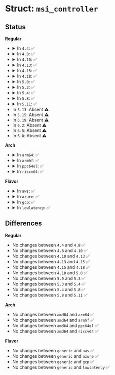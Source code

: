# Struct: <code>msi_controller</code>

## Status
<b>Regular</b>
<ul>
<li>
<details>
<summary>In <code>4.4</code>: ✅</summary>

```c
struct msi_controller {
    struct module *owner;
    struct device *dev;
    struct device_node *of_node;
    struct list_head list;
    int (*setup_irq)(struct msi_controller *, struct pci_dev *, struct msi_desc *);
    int (*setup_irqs)(struct msi_controller *, struct pci_dev *, int, int);
    void (*teardown_irq)(struct msi_controller *, unsigned int);
};
```
</details>
</li>
<li>
<details>
<summary>In <code>4.8</code>: ✅</summary>

```c
struct msi_controller {
    struct module *owner;
    struct device *dev;
    struct device_node *of_node;
    struct list_head list;
    int (*setup_irq)(struct msi_controller *, struct pci_dev *, struct msi_desc *);
    int (*setup_irqs)(struct msi_controller *, struct pci_dev *, int, int);
    void (*teardown_irq)(struct msi_controller *, unsigned int);
};
```
</details>
</li>
<li>
<details>
<summary>In <code>4.10</code>: ✅</summary>

```c
struct msi_controller {
    struct module *owner;
    struct device *dev;
    struct device_node *of_node;
    struct list_head list;
    int (*setup_irq)(struct msi_controller *, struct pci_dev *, struct msi_desc *);
    int (*setup_irqs)(struct msi_controller *, struct pci_dev *, int, int);
    void (*teardown_irq)(struct msi_controller *, unsigned int);
};
```
</details>
</li>
<li>
<details>
<summary>In <code>4.13</code>: ✅</summary>

```c
struct msi_controller {
    struct module *owner;
    struct device *dev;
    struct device_node *of_node;
    struct list_head list;
    int (*setup_irq)(struct msi_controller *, struct pci_dev *, struct msi_desc *);
    int (*setup_irqs)(struct msi_controller *, struct pci_dev *, int, int);
    void (*teardown_irq)(struct msi_controller *, unsigned int);
};
```
</details>
</li>
<li>
<details>
<summary>In <code>4.15</code>: ✅</summary>

```c
struct msi_controller {
    struct module *owner;
    struct device *dev;
    struct device_node *of_node;
    struct list_head list;
    int (*setup_irq)(struct msi_controller *, struct pci_dev *, struct msi_desc *);
    int (*setup_irqs)(struct msi_controller *, struct pci_dev *, int, int);
    void (*teardown_irq)(struct msi_controller *, unsigned int);
};
```
</details>
</li>
<li>
<details>
<summary>In <code>4.18</code>: ✅</summary>

```c
struct msi_controller {
    struct module *owner;
    struct device *dev;
    struct device_node *of_node;
    struct list_head list;
    int (*setup_irq)(struct msi_controller *, struct pci_dev *, struct msi_desc *);
    int (*setup_irqs)(struct msi_controller *, struct pci_dev *, int, int);
    void (*teardown_irq)(struct msi_controller *, unsigned int);
};
```
</details>
</li>
<li>
<details>
<summary>In <code>5.0</code>: ✅</summary>

```c
struct msi_controller {
    struct module *owner;
    struct device *dev;
    struct device_node *of_node;
    struct list_head list;
    int (*setup_irq)(struct msi_controller *, struct pci_dev *, struct msi_desc *);
    int (*setup_irqs)(struct msi_controller *, struct pci_dev *, int, int);
    void (*teardown_irq)(struct msi_controller *, unsigned int);
};
```
</details>
</li>
<li>
<details>
<summary>In <code>5.3</code>: ✅</summary>

```c
struct msi_controller {
    struct module *owner;
    struct device *dev;
    struct device_node *of_node;
    struct list_head list;
    int (*setup_irq)(struct msi_controller *, struct pci_dev *, struct msi_desc *);
    int (*setup_irqs)(struct msi_controller *, struct pci_dev *, int, int);
    void (*teardown_irq)(struct msi_controller *, unsigned int);
};
```
</details>
</li>
<li>
<details>
<summary>In <code>5.4</code>: ✅</summary>

```c
struct msi_controller {
    struct module *owner;
    struct device *dev;
    struct device_node *of_node;
    struct list_head list;
    int (*setup_irq)(struct msi_controller *, struct pci_dev *, struct msi_desc *);
    int (*setup_irqs)(struct msi_controller *, struct pci_dev *, int, int);
    void (*teardown_irq)(struct msi_controller *, unsigned int);
};
```
</details>
</li>
<li>
<details>
<summary>In <code>5.8</code>: ✅</summary>

```c
struct msi_controller {
    struct module *owner;
    struct device *dev;
    struct device_node *of_node;
    struct list_head list;
    int (*setup_irq)(struct msi_controller *, struct pci_dev *, struct msi_desc *);
    int (*setup_irqs)(struct msi_controller *, struct pci_dev *, int, int);
    void (*teardown_irq)(struct msi_controller *, unsigned int);
};
```
</details>
</li>
<li>
<details>
<summary>In <code>5.11</code>: ✅</summary>

```c
struct msi_controller {
    struct module *owner;
    struct device *dev;
    struct device_node *of_node;
    struct list_head list;
    int (*setup_irq)(struct msi_controller *, struct pci_dev *, struct msi_desc *);
    int (*setup_irqs)(struct msi_controller *, struct pci_dev *, int, int);
    void (*teardown_irq)(struct msi_controller *, unsigned int);
};
```
</details>
</li>
<li>
In <code>5.13</code>: Absent ⚠️
</li>
<li>
In <code>5.15</code>: Absent ⚠️
</li>
<li>
In <code>5.19</code>: Absent ⚠️
</li>
<li>
In <code>6.2</code>: Absent ⚠️
</li>
<li>
In <code>6.5</code>: Absent ⚠️
</li>
<li>
In <code>6.8</code>: Absent ⚠️
</li>
</ul>
<b>Arch</b>
<ul>
<li>
<details>
<summary>In <code>arm64</code>: ✅</summary>

```c
struct msi_controller {
    struct module *owner;
    struct device *dev;
    struct device_node *of_node;
    struct list_head list;
    int (*setup_irq)(struct msi_controller *, struct pci_dev *, struct msi_desc *);
    int (*setup_irqs)(struct msi_controller *, struct pci_dev *, int, int);
    void (*teardown_irq)(struct msi_controller *, unsigned int);
};
```
</details>
</li>
<li>
<details>
<summary>In <code>armhf</code>: ✅</summary>

```c
struct msi_controller {
    struct module *owner;
    struct device *dev;
    struct device_node *of_node;
    struct list_head list;
    int (*setup_irq)(struct msi_controller *, struct pci_dev *, struct msi_desc *);
    int (*setup_irqs)(struct msi_controller *, struct pci_dev *, int, int);
    void (*teardown_irq)(struct msi_controller *, unsigned int);
};
```
</details>
</li>
<li>
<details>
<summary>In <code>ppc64el</code>: ✅</summary>

```c
struct msi_controller {
    struct module *owner;
    struct device *dev;
    struct device_node *of_node;
    struct list_head list;
    int (*setup_irq)(struct msi_controller *, struct pci_dev *, struct msi_desc *);
    int (*setup_irqs)(struct msi_controller *, struct pci_dev *, int, int);
    void (*teardown_irq)(struct msi_controller *, unsigned int);
};
```
</details>
</li>
<li>
<details>
<summary>In <code>riscv64</code>: ✅</summary>

```c
struct msi_controller {
    struct module *owner;
    struct device *dev;
    struct device_node *of_node;
    struct list_head list;
    int (*setup_irq)(struct msi_controller *, struct pci_dev *, struct msi_desc *);
    int (*setup_irqs)(struct msi_controller *, struct pci_dev *, int, int);
    void (*teardown_irq)(struct msi_controller *, unsigned int);
};
```
</details>
</li>
</ul>
<b>Flavor</b>
<ul>
<li>
<details>
<summary>In <code>aws</code>: ✅</summary>

```c
struct msi_controller {
    struct module *owner;
    struct device *dev;
    struct device_node *of_node;
    struct list_head list;
    int (*setup_irq)(struct msi_controller *, struct pci_dev *, struct msi_desc *);
    int (*setup_irqs)(struct msi_controller *, struct pci_dev *, int, int);
    void (*teardown_irq)(struct msi_controller *, unsigned int);
};
```
</details>
</li>
<li>
<details>
<summary>In <code>azure</code>: ✅</summary>

```c
struct msi_controller {
    struct module *owner;
    struct device *dev;
    struct device_node *of_node;
    struct list_head list;
    int (*setup_irq)(struct msi_controller *, struct pci_dev *, struct msi_desc *);
    int (*setup_irqs)(struct msi_controller *, struct pci_dev *, int, int);
    void (*teardown_irq)(struct msi_controller *, unsigned int);
};
```
</details>
</li>
<li>
<details>
<summary>In <code>gcp</code>: ✅</summary>

```c
struct msi_controller {
    struct module *owner;
    struct device *dev;
    struct device_node *of_node;
    struct list_head list;
    int (*setup_irq)(struct msi_controller *, struct pci_dev *, struct msi_desc *);
    int (*setup_irqs)(struct msi_controller *, struct pci_dev *, int, int);
    void (*teardown_irq)(struct msi_controller *, unsigned int);
};
```
</details>
</li>
<li>
<details>
<summary>In <code>lowlatency</code>: ✅</summary>

```c
struct msi_controller {
    struct module *owner;
    struct device *dev;
    struct device_node *of_node;
    struct list_head list;
    int (*setup_irq)(struct msi_controller *, struct pci_dev *, struct msi_desc *);
    int (*setup_irqs)(struct msi_controller *, struct pci_dev *, int, int);
    void (*teardown_irq)(struct msi_controller *, unsigned int);
};
```
</details>
</li>
</ul>

## Differences
<b>Regular</b>
<ul>
<li>
No changes between <code>4.4</code> and <code>4.8</code> ✅
</li>
<li>
No changes between <code>4.8</code> and <code>4.10</code> ✅
</li>
<li>
No changes between <code>4.10</code> and <code>4.13</code> ✅
</li>
<li>
No changes between <code>4.13</code> and <code>4.15</code> ✅
</li>
<li>
No changes between <code>4.15</code> and <code>4.18</code> ✅
</li>
<li>
No changes between <code>4.18</code> and <code>5.0</code> ✅
</li>
<li>
No changes between <code>5.0</code> and <code>5.3</code> ✅
</li>
<li>
No changes between <code>5.3</code> and <code>5.4</code> ✅
</li>
<li>
No changes between <code>5.4</code> and <code>5.8</code> ✅
</li>
<li>
No changes between <code>5.8</code> and <code>5.11</code> ✅
</li>
</ul>
<b>Arch</b>
<ul>
<li>
No changes between <code>amd64</code> and <code>arm64</code> ✅
</li>
<li>
No changes between <code>amd64</code> and <code>armhf</code> ✅
</li>
<li>
No changes between <code>amd64</code> and <code>ppc64el</code> ✅
</li>
<li>
No changes between <code>amd64</code> and <code>riscv64</code> ✅
</li>
</ul>
<b>Flavor</b>
<ul>
<li>
No changes between <code>generic</code> and <code>aws</code> ✅
</li>
<li>
No changes between <code>generic</code> and <code>azure</code> ✅
</li>
<li>
No changes between <code>generic</code> and <code>gcp</code> ✅
</li>
<li>
No changes between <code>generic</code> and <code>lowlatency</code> ✅
</li>
</ul>
